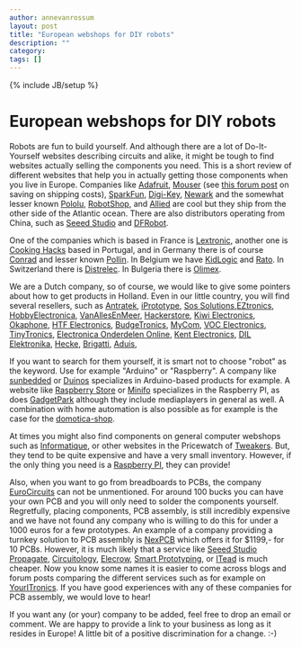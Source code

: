 ```yaml
---
author: annevanrossum
layout: post
title: "European webshops for DIY robots"
description: ""
category: 
tags: []
---
```

{% include JB/setup %}

# European webshops for DIY robots

Robots are fun to build yourself. And although there are a lot of Do-It-Yourself websites describing circuits and alike, it might be tough to find websites actually selling the components you need. This is a short review of different websites that help you in actually getting those components when you live in Europe. Companies like [Adafruit](https://www.adafruit.com/), [Mouser](http://www.mouser.com) (see [this forum post](http://forums.adafruit.com/viewtopic.php?f=26&p=84744) on saving on shipping costs), [SparkFun](https://www.sparkfun.com/), [Digi-Key](http://www.digikey.com/), [Newark](http://www.newark.com/) and the somewhat lesser known [Pololu](http://www.pololu.com/), [RobotShop](http://www.robotshop.com/), and [Allied](alliedelec.com) are cool but they ship from the other side of the Atlantic ocean. There are also distributors operating from China, such as [Seeed Studio](http://www.seeedstudio.com/) and [DFRobot](http://www.dfrobot.com/).

One of the companies which is based in France is [Lextronic](www.lextronic.fr), another one is [Cooking Hacks](http://www.cooking-hacks.com/) based in Portugal, and in Germany there is of course [Conrad](http://www.conrad.com/) and lesser known [Pollin](http://www.pollin.de). In Belgium we have [KidLogic](http://www.kidlogic.be/) and [Rato](http://www.rato.be/). In Switzerland there is [Distrelec](https://www.distrelec.com). In Bulgeria there is [Olimex](https://www.olimex.com). 

We are a Dutch company, so of course, we would like to give some pointers about how to get products in Holland. Even in our little country, you will find several resellers, such as [Antratek](http://www.antratek.nl), [iPrototype](https://www.iprototype.nl/), [Sos Solutions](http://sossolutions.nl/),[EZtronics](http://www.eztronics.nl/), [HobbyElectronica](http://www.hobbyelectronica.nl/), [VanAllesEnMeer](http://www.vanallesenmeer.nl/), [Hackerstore](http://www.hackerstore.nl/), [Kiwi Electronics](http://www.kiwi-electronics.nl), [Okaphone](http://www.okaphone.com/), [HTF Electronics](http://www.htfelectronics.nl), [BudgeTronics](http://www.budgetronics.nl/), [MyCom](http://mycom.nl/), [VOC Electronics](http://www.voc-electronics.com/), [TinyTronics](https://www.tinytronics.nl), [Electronica Onderdelen Online](http://www.eoo-bv.nl/), [Kent Electronics](http://www.kent-electronics.nl/), [DIL Elektronika](http://www.dil.nl/), [Hecke](http://www.hecke.com/), [Brigatti](http://brigatti.nl/), [Aduis](http://www.aduis.nl/technische-accessoires-pg33.aspx), 

If you want to search for them yourself, it is smart not to choose "robot" as the keyword. Use for example "Arduino" or "Raspberry". A company like [sunbedded](http://www.sunbedded.nl/en/) or [Duinos](http://www.duinos.nl/) specializes in Arduino-based products for example. A website like [Raspberry Store](http://www.raspberrystore.nl/) or [Minifo](http://www.minifo.com/) specializes in the Raspberry PI, as does [GadgetPark](http://www.gadgetpark.nl/) although they include mediaplayers in general as well. A combination with home automation is also possible as for example is the case for the [domotica-shop](http://www.domotica-shop.nl/).

At times you might also find components on general computer webshops such as [Informatique](http://www.informatique.nl/), or other websites in the Pricewatch of [Tweakers](http://tweakers.net). But, they tend to be quite expensive and have a very small inventory. However, if the only thing you need is a [Raspberry PI](http://www.raspberrypi.org/), they can provide!

Also, when you want to go from breadboards to PCBs, the company [EuroCircuits](http://www.eurocircuits.com/) can not be unmentioned. For around 100 bucks you can have your own PCB and you will only need to solder the components yourself. Regretfully, placing components, PCB assembly, is still incredibly expensive and we have not found any company who is willing to do this for under a 1000 euros for a few prototypes. An example of a company providing a turnkey solution to PCB assembly is [NexPCB](http://www.nexpcb.com/collections/pcba-turnkey-solution/products/prototype-pcba-turnkey-solution) which offers it for $1199,- for 10 PCBs. However, it is much likely that a service like [Seeed Studio Propagate](http://www.seeedstudio.com/propagate/index.php?controller=estimation&action=calculate), [Circuitology](http://www.circuitology.com/assembly/), [Elecrow](http://www.elecrow.com/pcb-assembly-p-366.html), [Smart Prototyping](http://smart-prototyping.com/), or [ITead](http://imall.iteadstudio.com/open-pcb/pcb-prototyping.html) is much cheaper. Now you know some names it is easier to come across blogs and forum posts comparing the different services such as for example on [YourITronics](http://www.youritronics.com/seeed-studio-vs-itead-studio-vs-osh-park/). If you have good experiences with any of these companies for PCB assembly, we would love to hear!

If you want any (or your) company to be added, feel free to drop an email or comment. We are happy to provide a link to your business as long as it resides in Europe! A little bit of a positive discrimination for a change. :-) 


